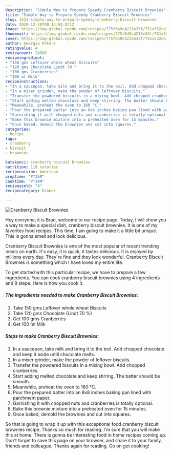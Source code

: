 ```yaml
---
description: "Simple Way to Prepare Speedy Cranberry Biscuit Brownies"
title: "Simple Way to Prepare Speedy Cranberry Biscuit Brownies"
slug: 1521-simple-way-to-prepare-speedy-cranberry-biscuit-brownies
date: 2020-12-20T00:12:03.871Z
image: https://img-global.cpcdn.com/recipes/775f049c4215e33f/751x532cq70/cranberry-biscuit-brownies-recipe-main-photo.jpg
thumbnail: https://img-global.cpcdn.com/recipes/775f049c4215e33f/751x532cq70/cranberry-biscuit-brownies-recipe-main-photo.jpg
cover: https://img-global.cpcdn.com/recipes/775f049c4215e33f/751x532cq70/cranberry-biscuit-brownies-recipe-main-photo.jpg
author: Georgia Peters
ratingvalue: 4
reviewcount: 24886
recipeingredient:
- "150 gms Leftover whole wheat Biscuits"
- "120 gms Chocolate Lindt 70 "
- "100 gms Cranberries"
- "100 ml Milk"
recipeinstructions:
- "In a saucepan, take milk and bring it to the boil. Add chopped chocolate and keep it aside until chocolate melts."
- "In a mixer grinder, make the powder of leftover biscuits."
- "Transfer the powdered biscuits in a mixing bowl. Add chopped cranberries."
- "Start adding melted chocolate and keep stirring. The batter should be smooth."
- "Meanwhile, preheat the oven to 160 °C."
- "Pour the prepared batter into an 8x8 inches baking pan lined with parchment paper."
- "Garnishing it with chopped nuts and cranberries is totally optional."
- "Bake this brownie mixture into a preheated oven for 15 minutes."
- "Once baked, demold the brownies and cut into squares."
categories:
- Recipe
tags:
- cranberry
- biscuit
- brownies

katakunci: cranberry biscuit brownies 
nutrition: 119 calories
recipecuisine: American
preptime: "PT35M"
cooktime: "PT34M"
recipeyield: "4"
recipecategory: Dinner

---
```



![Cranberry Biscuit Brownies](https://img-global.cpcdn.com/recipes/775f049c4215e33f/751x532cq70/cranberry-biscuit-brownies-recipe-main-photo.jpg)

Hey everyone, it is Brad, welcome to our recipe page. Today, I will show you a way to make a special dish, cranberry biscuit brownies. It is one of my favorites food recipes. This time, I am going to make it a little bit unique. This is gonna smell and look delicious.

Cranberry Biscuit Brownies is one of the most popular of recent trending meals on earth. It's easy, it is quick, it tastes delicious. It is enjoyed by millions every day. They're fine and they look wonderful. Cranberry Biscuit Brownies is something which I have loved my entire life.




To get started with this particular recipe, we have to prepare a few ingredients. You can cook cranberry biscuit brownies using 4 ingredients and 9 steps. Here is how you cook it.

<!--inarticleads1-->

##### The ingredients needed to make Cranberry Biscuit Brownies:

1. Take 150 gms Leftover whole wheat Biscuits
1. Take 120 gms Chocolate (Lindt 70 %)
1. Get 100 gms Cranberries
1. Get 100 ml Milk




<!--inarticleads2-->

##### Steps to make Cranberry Biscuit Brownies:

1. In a saucepan, take milk and bring it to the boil. Add chopped chocolate and keep it aside until chocolate melts.
1. In a mixer grinder, make the powder of leftover biscuits.
1. Transfer the powdered biscuits in a mixing bowl. Add chopped cranberries.
1. Start adding melted chocolate and keep stirring. The batter should be smooth.
1. Meanwhile, preheat the oven to 160 °C.
1. Pour the prepared batter into an 8x8 inches baking pan lined with parchment paper.
1. Garnishing it with chopped nuts and cranberries is totally optional.
1. Bake this brownie mixture into a preheated oven for 15 minutes.
1. Once baked, demold the brownies and cut into squares.




So that is going to wrap it up with this exceptional food cranberry biscuit brownies recipe. Thanks so much for reading. I'm sure that you will make this at home. There is gonna be interesting food in home recipes coming up. Don't forget to save this page on your browser, and share it to your family, friends and colleague. Thanks again for reading. Go on get cooking!
